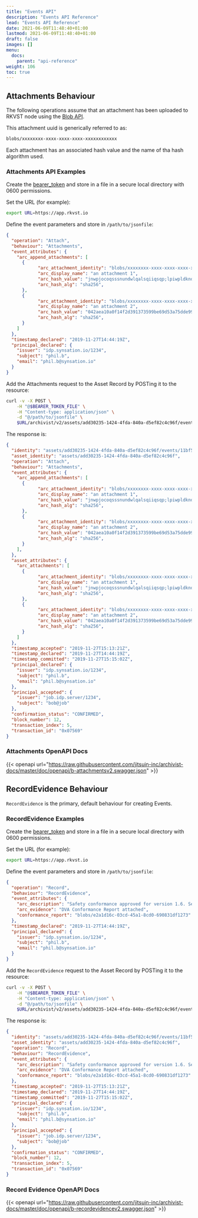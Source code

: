 ```yaml
---
title: "Events API"
description: "Events API Reference"
lead: "Events API Reference"
date: 2021-06-09T11:48:40+01:00
lastmod: 2021-06-09T11:48:40+01:00
draft: false
images: []
menu: 
  docs:
    parent: "api-reference"
weight: 106
toc: true
---
```


## Attachments Behaviour

The following operations assume that an attachment has been uploaded to RKVST node using the [Blob API](../blobs-api). 

This attachment uuid is generically referred to as:

```bash
blobs/xxxxxxxx-xxxx-xxxx-xxxx-xxxxxxxxxxxx
```

Each attachment has an associated hash value and the name of tha hash algorithm used.

### Attachments API Examples

Create the [bearer_token](../../setup-and-administration/getting-access-tokens-using-client-secret) and store in a file in a secure local directory with 0600 permissions.

Set the URL (for example):

```bash
export URL=https://app.rkvst.io 
```

Define the event parameters and store in `/path/to/jsonfile`:

```json
{
  "operation": "Attach",
  "behaviour": "Attachments",
  "event_attributes": {
    "arc_append_attachments": [
      {
            "arc_attachment_identity": "blobs/xxxxxxxx-xxxx-xxxx-xxxx-xxxxxxxxxxxx",
            "arc_display_name": "an attachment 1",
            "arc_hash_value": "jnwpjocoqsssnundwlqalsqiiqsqp;lpiwpldkndwwlskqaalijopjkokkkojijl",
            "arc_hash_alg": "sha256",
      },
      {
            "arc_attachment_identity": "blobs/xxxxxxxx-xxxx-xxxx-xxxx-xxxxxxxxxxxx",
            "arc_display_name": "an attachment 2",
            "arc_hash_value": "042aea10a0f14f2d391373599be69d53a75dde9951fc3d3cd10b6100aa7a9f24",
            "arc_hash_alg": "sha256",
      }
    ]
  },
  "timestamp_declared": "2019-11-27T14:44:19Z",
  "principal_declared": {
    "issuer": "idp.synsation.io/1234",
    "subject": "phil.b",
    "email": "phil.b@synsation.io"
  }
}
```

Add the Attachments request to the Asset Record by POSTing it to the resource:

```bash
curl -v -X POST \
    -H "@$BEARER_TOKEN_FILE" \
    -H "Content-type: application/json" \
    -d "@/path/to/jsonfile" \
    $URL/archivist/v2/assets/add30235-1424-4fda-840a-d5ef82c4c96f/events
```

The response is:

```json
{
  "identity": "assets/add30235-1424-4fda-840a-d5ef82c4c96f/events/11bf5b37-e0b8-42e0-8dcf-dc8c4aefc000",
  "asset_identity": "assets/add30235-1424-4fda-840a-d5ef82c4c96f",
  "operation": "Attach",
  "behaviour": "Attachments",
  "event_attributes": {
    "arc_append_attachments": [
      {
            "arc_attachment_identity": "blobs/xxxxxxxx-xxxx-xxxx-xxxx-xxxxxxxxxxxx",
            "arc_display_name": "an attachment 1",
            "arc_hash_value": "jnwpjocoqsssnundwlqalsqiiqsqp;lpiwpldkndwwlskqaalijopjkokkkojijl",
            "arc_hash_alg": "sha256",
      },
      {
            "arc_attachment_identity": "blobs/xxxxxxxx-xxxx-xxxx-xxxx-xxxxxxxxxxxx",
            "arc_display_name": "an attachment 2",
            "arc_hash_value": "042aea10a0f14f2d391373599be69d53a75dde9951fc3d3cd10b6100aa7a9f24",
            "arc_hash_alg": "sha256",
      }
    ],
  },
  "asset_attributes": {
    "arc_attachments": [
      {
            "arc_attachment_identity": "blobs/xxxxxxxx-xxxx-xxxx-xxxx-xxxxxxxxxxxx",
            "arc_display_name": "an attachment 1",
            "arc_hash_value": "jnwpjocoqsssnundwlqalsqiiqsqp;lpiwpldkndwwlskqaalijopjkokkkojijl",
            "arc_hash_alg": "sha256",
      },
      {
            "arc_attachment_identity": "blobs/xxxxxxxx-xxxx-xxxx-xxxx-xxxxxxxxxxxx",
            "arc_display_name": "an attachment 2",
            "arc_hash_value": "042aea10a0f14f2d391373599be69d53a75dde9951fc3d3cd10b6100aa7a9f24",
            "arc_hash_alg": "sha256",
      }
    ]
  },
  "timestamp_accepted": "2019-11-27T15:13:21Z",
  "timestamp_declared": "2019-11-27T14:44:19Z",
  "timestamp_committed": "2019-11-27T15:15:02Z",
  "principal_declared": {
    "issuer": "idp.synsation.io/1234",
    "subject": "phil.b",
    "email": "phil.b@synsation.io"
  },
  "principal_accepted": {
    "issuer": "job.idp.server/1234",
    "subject": "bob@job"
  },
  "confirmation_status": "CONFIRMED",
  "block_number": 12,
  "transaction_index": 5,
  "transaction_id": "0x07569"
}
```

### Attachments OpenAPI Docs

{{< openapi url="https://raw.githubusercontent.com/jitsuin-inc/archivist-docs/master/doc/openapi/b-attachmentsv2.swagger.json" >}}

## RecordEvidence Behaviour

`RecordEvidence` is the primary, default behaviour for creating Events.

### RecordEvidence Examples

Create the [bearer_token](../../setup-and-administration/getting-access-tokens-using-client-secret) and store in a file in a secure local directory with 0600 permissions.

Set the URL (for example):

```bash
export URL=https://app.rkvst.io 
```

Define the event parameters and store in `/path/to/jsonfile`:

```json
{
  "operation": "Record",
  "behaviour": "RecordEvidence",
  "event_attributes": {
    "arc_description": "Safety conformance approved for version 1.6. See attached conformance report",
    "arc_evidence": "DVA Conformance Report attached",
    "conformance_report": "blobs/e2a1d16c-03cd-45a1-8cd0-690831df1273"
  },
  "timestamp_declared": "2019-11-27T14:44:19Z",
  "principal_declared": {
    "issuer": "idp.synsation.io/1234",
    "subject": "phil.b",
    "email": "phil.b@synsation.io"
  }
}
```
Add the `RecordEvidence` request to the Asset Record by POSTing it to the resource:

```bash
curl -v -X POST \
    -H "@$BEARER_TOKEN_FILE" \
    -H "Content-type: application/json" \
    -d "@/path/to/jsonfile" \
    $URL/archivist/v2/assets/add30235-1424-4fda-840a-d5ef82c4c96f/events
```

The response is:

```json
{
  "identity": "assets/add30235-1424-4fda-840a-d5ef82c4c96f/events/11bf5b37-e0b8-42e0-8dcf-dc8c4aefc000",
  "asset_identity": "assets/add30235-1424-4fda-840a-d5ef82c4c96f",
  "operation": "Record",
  "behaviour": "RecordEvidence",
  "event_attributes": {
    "arc_description": "Safety conformance approved for version 1.6. See attached conformance report",
    "arc_evidence": "DVA Conformance Report attached",
    "conformance_report": "blobs/e2a1d16c-03cd-45a1-8cd0-690831df1273"
  },
  "timestamp_accepted": "2019-11-27T15:13:21Z",
  "timestamp_declared": "2019-11-27T14:44:19Z",
  "timestamp_committed": "2019-11-27T15:15:02Z",
  "principal_declared": {
    "issuer": "idp.synsation.io/1234",
    "subject": "phil.b",
    "email": "phil.b@synsation.io"
  },
  "principal_accepted": {
    "issuer": "job.idp.server/1234",
    "subject": "bob@job"
  },
  "confirmation_status": "CONFIRMED",
  "block_number": 12,
  "transaction_index": 5,
  "transaction_id": "0x07569"
}
```

### Record Evidence OpenAPI Docs

{{< openapi url="https://raw.githubusercontent.com/jitsuin-inc/archivist-docs/master/doc/openapi/b-recordevidencev2.swagger.json" >}}